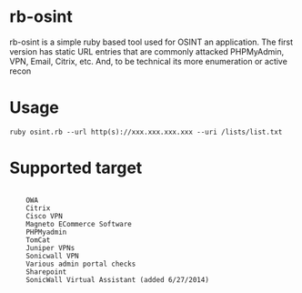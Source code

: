 # rb-osint
rb-osint is a simple ruby based tool used for OSINT an application. The first version has static URL entries that are commonly attacked PHPMyAdmin, VPN, Email, Citrix, etc. And, to be technical its more enumeration or active recon

# Usage
```
ruby osint.rb --url http(s)://xxx.xxx.xxx.xxx --uri /lists/list.txt
```

# Supported target
```

    OWA
    Citrix
    Cisco VPN
    Magneto ECommerce Software
    PHPMyadmin
    TomCat
    Juniper VPNs
    Sonicwall VPN
    Various admin portal checks
    Sharepoint
    SonicWall Virtual Assistant (added 6/27/2014)
```
